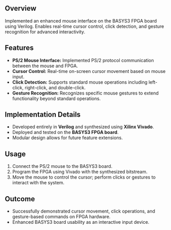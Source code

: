 ## Overview
Implemented an enhanced mouse interface on the BASYS3 FPGA board using Verilog. Enables real-time cursor control, click detection, and gesture recognition for advanced interactivity.

## Features
- **PS/2 Mouse Interface:** Implemented PS/2 protocol communication between the mouse and FPGA.  
- **Cursor Control:** Real-time on-screen cursor movement based on mouse input.  
- **Click Detection:** Supports standard mouse operations including left-click, right-click, and double-click.  
- **Gesture Recognition:** Recognizes specific mouse gestures to extend functionality beyond standard operations.  

## Implementation Details
- Developed entirely in **Verilog** and synthesized using **Xilinx Vivado**.  
- Deployed and tested on the **BASYS3 FPGA board**.  
- Modular design allows for future feature extensions.  

## Usage
1. Connect the PS/2 mouse to the BASYS3 board.  
2. Program the FPGA using Vivado with the synthesized bitstream.  
3. Move the mouse to control the cursor; perform clicks or gestures to interact with the system.  

## Outcome
- Successfully demonstrated cursor movement, click operations, and gesture-based commands on FPGA hardware.  
- Enhanced BASYS3 board usability as an interactive input device.
